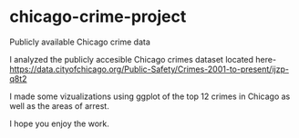 # chicago-crime-project
Publicly available Chicago crime data

I analyzed the publicly accesible Chicago crimes dataset located here- https://data.cityofchicago.org/Public-Safety/Crimes-2001-to-present/ijzp-q8t2

I made some vizualizations using ggplot of the top 12 crimes in Chicago as well as the areas of arrest.

I hope you enjoy the work.
